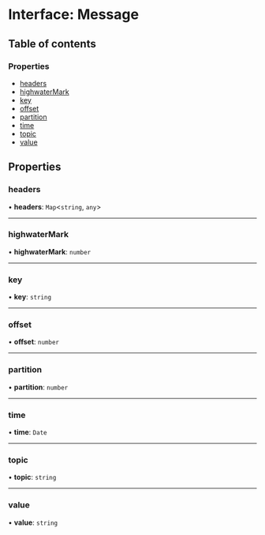 # Interface: Message

## Table of contents

### Properties

- [headers](Message.md#headers)
- [highwaterMark](Message.md#highwatermark)
- [key](Message.md#key)
- [offset](Message.md#offset)
- [partition](Message.md#partition)
- [time](Message.md#time)
- [topic](Message.md#topic)
- [value](Message.md#value)

## Properties

### headers

• **headers**: `Map`<`string`, `any`\>

___

### highwaterMark

• **highwaterMark**: `number`

___

### key

• **key**: `string`

___

### offset

• **offset**: `number`

___

### partition

• **partition**: `number`

___

### time

• **time**: `Date`

___

### topic

• **topic**: `string`

___

### value

• **value**: `string`

